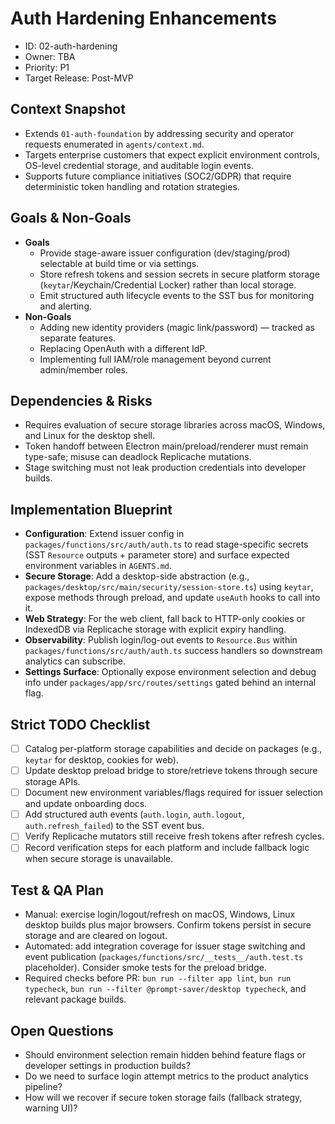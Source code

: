# Auth Hardening Enhancements

- ID: 02-auth-hardening
- Owner: TBA
- Priority: P1
- Target Release: Post-MVP

## Context Snapshot

- Extends `01-auth-foundation` by addressing security and operator requests enumerated in `agents/context.md`.
- Targets enterprise customers that expect explicit environment controls, OS-level credential storage, and auditable login events.
- Supports future compliance initiatives (SOC2/GDPR) that require deterministic token handling and rotation strategies.

## Goals & Non-Goals

- **Goals**
  - Provide stage-aware issuer configuration (dev/staging/prod) selectable at build time or via settings.
  - Store refresh tokens and session secrets in secure platform storage (`keytar`/Keychain/Credential Locker) rather than local storage.
  - Emit structured auth lifecycle events to the SST bus for monitoring and alerting.
- **Non-Goals**
  - Adding new identity providers (magic link/password) — tracked as separate features.
  - Replacing OpenAuth with a different IdP.
  - Implementing full IAM/role management beyond current admin/member roles.

## Dependencies & Risks

- Requires evaluation of secure storage libraries across macOS, Windows, and Linux for the desktop shell.
- Token handoff between Electron main/preload/renderer must remain type-safe; misuse can deadlock Replicache mutations.
- Stage switching must not leak production credentials into developer builds.

## Implementation Blueprint

- **Configuration**: Extend issuer config in `packages/functions/src/auth/auth.ts` to read stage-specific secrets (SST `Resource` outputs + parameter store) and surface expected environment variables in `AGENTS.md`.
- **Secure Storage**: Add a desktop-side abstraction (e.g., `packages/desktop/src/main/security/session-store.ts`) using `keytar`, expose methods through preload, and update `useAuth` hooks to call into it.
- **Web Strategy**: For the web client, fall back to HTTP-only cookies or IndexedDB via Replicache storage with explicit expiry handling.
- **Observability**: Publish login/log-out events to `Resource.Bus` within `packages/functions/src/auth/auth.ts` success handlers so downstream analytics can subscribe.
- **Settings Surface**: Optionally expose environment selection and debug info under `packages/app/src/routes/settings` gated behind an internal flag.

## Strict TODO Checklist

- [ ] Catalog per-platform storage capabilities and decide on packages (e.g., `keytar` for desktop, cookies for web).
- [ ] Update desktop preload bridge to store/retrieve tokens through secure storage APIs.
- [ ] Document new environment variables/flags required for issuer selection and update onboarding docs.
- [ ] Add structured auth events (`auth.login`, `auth.logout`, `auth.refresh_failed`) to the SST event bus.
- [ ] Verify Replicache mutators still receive fresh tokens after refresh cycles.
- [ ] Record verification steps for each platform and include fallback logic when secure storage is unavailable.

## Test & QA Plan

- Manual: exercise login/logout/refresh on macOS, Windows, Linux desktop builds plus major browsers. Confirm tokens persist in secure storage and are cleared on logout.
- Automated: add integration coverage for issuer stage switching and event publication (`packages/functions/src/__tests__/auth.test.ts` placeholder). Consider smoke tests for the preload bridge.
- Required checks before PR: `bun run --filter app lint`, `bun run typecheck`, `bun run --filter @prompt-saver/desktop typecheck`, and relevant package builds.

## Open Questions

- Should environment selection remain hidden behind feature flags or developer settings in production builds?
- Do we need to surface login attempt metrics to the product analytics pipeline?
- How will we recover if secure token storage fails (fallback strategy, warning UI)?
